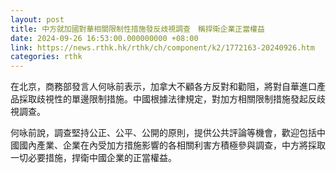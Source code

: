```yaml
---
layout: post
title: 中方就加國對華相關限制性措施發反歧視調查　稱捍衛企業正當權益
date: 2024-09-26 16:53:00.000000000 +08:00
link: https://news.rthk.hk/rthk/ch/component/k2/1772163-20240926.htm
categories: rthk
---
```


在北京，商務部發言人何咏前表示，加拿大不顧各方反對和勸阻，將對自華進口產品採取歧視性的單邊限制措施。中國根據法律規定，對加方相關限制措施發起反歧視調查。

何咏前說，調查堅持公正、公平、公開的原則，提供公共評論等機會，歡迎包括中國國內產業、企業在內受加方措施影響的各相關利害方積極參與調查，中方將採取一切必要措施，捍衛中國企業的正當權益。
